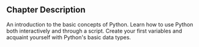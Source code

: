 ## Chapter Description
An introduction to the basic concepts of Python. Learn how to use Python both interactively and through a script. Create your first variables and acquaint yourself with Python's basic data types.